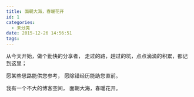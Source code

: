 ```yaml
---
title: 面朝大海，春暖花开
id: 1
categories:
  - 未分类
date: 2015-12-26 14:56:51
tags:
---
```


从今天开始，做个勤快的分享者，
走过的路，趟过的坑，点点滴滴的积累，都记到这里；

愿某些思路能供您参考，
愿除错经历能助您直前。

我有一个不大的博客空间，
面朝大海，春暖花开。